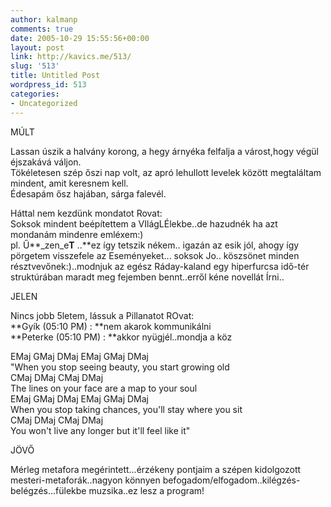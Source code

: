 ```yaml
---
author: kalmanp
comments: true
date: 2005-10-29 15:55:56+00:00
layout: post
link: http://kavics.me/513/
slug: '513'
title: Untitled Post
wordpress_id: 513
categories:
- Uncategorized
---
```


MÚLT




Lassan úszik a halvány korong, a hegy árnyéka felfalja a várost,hogy végül éjszakává váljon.  
Tökéletesen szép őszi nap volt, az apró lehullott levelek között megtaláltam mindent, amit keresnem kell.   
Édesapám ősz hajában, sárga falevél.




Háttal nem kezdünk mondatot Rovat:  
Soksok mindent beépítettem a VIlágLÉlekbe..de hazudnék ha azt mondanám mindenre emléxem:)  
pl. Ű**_zen_e**T** ..**ez így tetszik nékem.. igazán az esik jól, ahogy így pörgetem visszefele az Eseményeket... soksok Jo.. köszsönet minden résztvevőnek:)..modnjuk az egész Ráday-kaland egy hiperfurcsa idő-tér struktúrában maradt meg fejemben bennt..erről kéne novellát Írni..




JELEN




Nincs jobb 5letem, lássuk a Pillanatot ROvat:  
**Gyík (05:10 PM) : **nem akarok kommunikálni  
**Peterke (05:10 PM) : **akkor nyügjél..mondja a köz




EMaj GMaj DMaj EMaj GMaj DMaj  
"When you stop seeing beauty, you start growing old  
CMaj DMaj CMaj DMaj   
The lines on your face are a map to your soul  
EMaj GMaj DMaj EMaj GMaj DMaj   
When you stop taking chances, you'll stay where you sit  
CMaj DMaj CMaj DMaj  
You won't live any longer but it'll feel like it"




JÖVŐ




Mérleg metafora megérintett...érzékeny pontjaim a szépen kidolgozott mesteri-metaforák..nagyon könnyen befogadom/elfogadom..kilégzés-belégzés...fülekbe muzsika..ez lesz a program!




  

